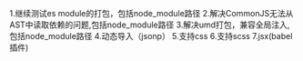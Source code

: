 1.继续测试es module的打包，包括node_module路径
2.解决CommonJS无法从AST中读取依赖的问题,包括node_module路径
3.解决umd打包，兼容全局注入,包括node_module路径
4.动态导入（jsonp）
5.支持css
6.支持scss
7.jsx(babel插件)
